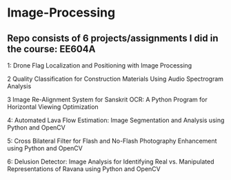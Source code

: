 # Image-Processing
## Repo consists of 6 projects/assignments I did in the course: EE604A

1: Drone Flag Localization and Positioning with Image Processing

2 Quality Classification for Construction Materials Using Audio Spectrogram Analysis

3 Image Re-Alignment System for Sanskrit OCR: A Python Program for Horizontal Viewing Optimization

4: Automated Lava Flow Estimation: Image Segmentation and Analysis using Python and OpenCV

5: Cross Bilateral Filter for Flash and No-Flash Photography Enhancement using Python and OpenCV

6: Delusion Detector: Image Analysis for Identifying Real vs. Manipulated Representations of Ravana using Python and OpenCV


